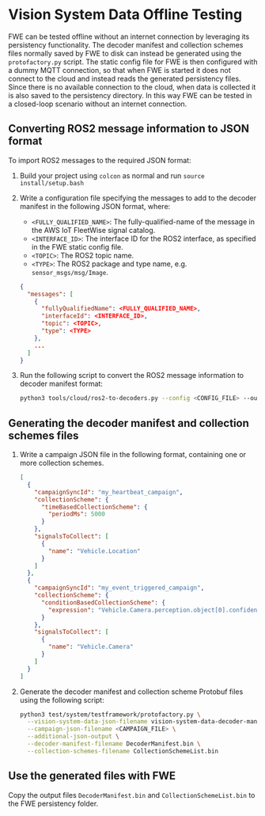 # Vision System Data Offline Testing

FWE can be tested offline without an internet connection by leveraging its persistency
functionality. The decoder manifest and collection schemes files normally saved by FWE to disk can
instead be generated using the `protofactory.py` script. The static config file for FWE is then
configured with a dummy MQTT connection, so that when FWE is started it does not connect to the
cloud and instead reads the generated persistency files. Since there is no available connection to
the cloud, when data is collected it is also saved to the persistency directory. In this way FWE can
be tested in a closed-loop scenario without an internet connection.

## Converting ROS2 message information to JSON format

To import ROS2 messages to the required JSON format:

1. Build your project using `colcon` as normal and run `source install/setup.bash`

2. Write a configuration file specifying the messages to add to the decoder manifest in the
   following JSON format, where:

   - `<FULLY_QUALIFIED_NAME>`: The fully-qualified-name of the message in the AWS IoT FleetWise
     signal catalog.
   - `<INTERFACE_ID>`: The interface ID for the ROS2 interface, as specified in the FWE static
     config file.
   - `<TOPIC>`: The ROS2 topic name.
   - `<TYPE>`: The ROS2 package and type name, e.g. `sensor_msgs/msg/Image`.

   ```json
   {
     "messages": [
       {
         "fullyQualifiedName": <FULLY_QUALIFIED_NAME>,
         "interfaceId": <INTERFACE_ID>,
         "topic": <TOPIC>,
         "type": <TYPE>
       },
       ...
     ]
   }
   ```

3. Run the following script to convert the ROS2 message information to decoder manifest format:

   ```bash
   python3 tools/cloud/ros2-to-decoders.py --config <CONFIG_FILE> --output vision-system-data-decoder-manifest.json
   ```

## Generating the decoder manifest and collection schemes files

1. Write a campaign JSON file in the following format, containing one or more collection schemes.

   ```json
   [
     {
       "campaignSyncId": "my_heartbeat_campaign",
       "collectionScheme": {
         "timeBasedCollectionScheme": {
           "periodMs": 5000
         }
       },
       "signalsToCollect": [
         {
           "name": "Vehicle.Location"
         }
       ]
     },
     {
       "campaignSyncId": "my_event_triggered_campaign",
       "collectionScheme": {
         "conditionBasedCollectionScheme": {
           "expression": "Vehicle.Camera.perception.object[0].confidence < 0.5"
         }
       },
       "signalsToCollect": [
         {
           "name": "Vehicle.Camera"
         }
       ]
     }
   ]
   ```

2. Generate the decoder manifest and collection scheme Protobuf files using the following script:

   ```bash
   python3 test/system/testframework/protofactory.py \
     --vision-system-data-json-filename vision-system-data-decoder-manifest.json \
     --campaign-json-filename <CAMPAIGN_FILE> \
     --additional-json-output \
     --decoder-manifest-filename DecoderManifest.bin \
     --collection-schemes-filename CollectionSchemeList.bin
   ```

## Use the generated files with FWE

Copy the output files `DecoderManifest.bin` and `CollectionSchemeList.bin` to the FWE persistency
folder.
